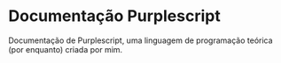 # Documentação Purplescript
Documentação de Purplescript, uma linguagem de programação teórica (por enquanto) criada por mim.
